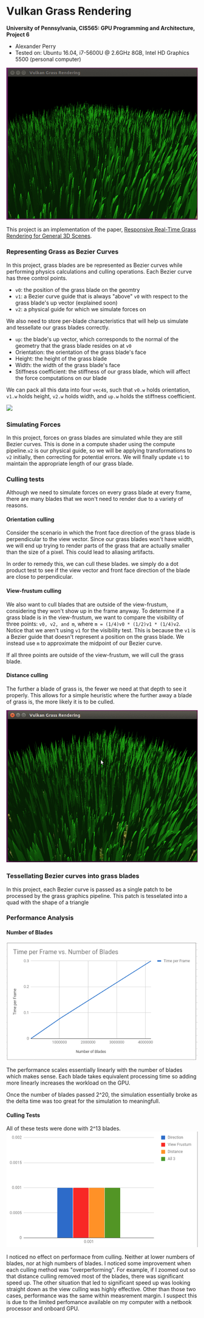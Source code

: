 Vulkan Grass Rendering
========================

**University of Pennsylvania, CIS565: GPU Programming and Architecture, Project 6**

* Alexander Perry
* Tested on: Ubuntu 16.04, i7-5600U @ 2.6GHz 8GB, Intel HD Graphics 5500 (personal computer)

![](./img/final_render.gif)

This project is an implementation of the paper, [Responsive Real-Time Grass Rendering for General 3D Scenes](https://www.cg.tuwien.ac.at/research/publications/2017/JAHRMANN-2017-RRTG/JAHRMANN-2017-RRTG-draft.pdf).

### Representing Grass as Bezier Curves

In this project, grass blades are be represented as Bezier curves while performing physics calculations and culling operations. 
Each Bezier curve has three control points.
* `v0`: the position of the grass blade on the geomtry
* `v1`: a Bezier curve guide that is always "above" `v0` with respect to the grass blade's up vector (explained soon)
* `v2`: a physical guide for which we simulate forces on

We also need to store per-blade characteristics that will help us simulate and tessellate our grass blades correctly.
* `up`: the blade's up vector, which corresponds to the normal of the geometry that the grass blade resides on at `v0`
* Orientation: the orientation of the grass blade's face
* Height: the height of the grass blade
* Width: the width of the grass blade's face
* Stiffness coefficient: the stiffness of our grass blade, which will affect the force computations on our blade

We can pack all this data into four `vec4`s, such that `v0.w` holds orientation, `v1.w` holds height, `v2.w` holds width, and 
`up.w` holds the stiffness coefficient.

![](img/blade_model.jpg)

### Simulating Forces

In this project, forces on grass blades are simulated while they are still Bezier curves. This is done in a compute
shader using the compute pipeline.`v2` is our physical guide, so we will be
applying transformations to `v2` initially, then correcting for potential errors. We will finally update `v1` to maintain the appropriate
length of our grass blade.

### Culling tests

Although we need to simulate forces on every grass blade at every frame, there are many blades that we won't need to render
due to a variety of reasons.

#### Orientation culling

Consider the scenario in which the front face direction of the grass blade is perpendicular to the view vector. Since our grass blades
won't have width, we will end up trying to render parts of the grass that are actually smaller than the size of a pixel. This could
lead to aliasing artifacts.

In order to remedy this, we can cull these blades. we simply do a dot product test to see if the view vector and front face direction of
the blade are close to  perpendicular.

#### View-frustum culling

We also want to cull blades that are outside of the view-frustum, considering they won't show up in the frame anyway. To determine if
a grass blade is in the view-frustum, we want to compare the visibility of three points: `v0, v2, and m`, where `m = (1/4)v0 * (1/2)v1 * (1/4)v2`.
Notice that we aren't using `v1` for the visibility test. This is because the `v1` is a Bezier guide that doesn't represent a position on the grass blade.
We instead use `m` to approximate the midpoint of our Bezier curve.

If all three points are outside of the view-frustum, we will cull the grass blade.

#### Distance culling

The further a blade of grass is, the fewer we need at that depth to see it properly. This allows for a simple heuristic where the further away a blade of grass is, the more likely it is to be culled.

![](./img/distance_culling.gif)

### Tessellating Bezier curves into grass blades

In this project, each Bezier curve is passed as a single patch to be processed by the grass graphics pipeline. This patch is tesselated into 
a quad with the shape of a triangle

### Performance Analysis

#### Number of Blades
![](./img/number_of_blades.png)

The performance scales essentially linearly with the number of blades which makes sense. Each blade takes equivalent processing time so adding more linearly increases the workload on the GPU.

Once the number of blades passed 2^20, the simulation essentially broke as the delta time was too great for the simulation to meaningfull.

#### Culling Tests
All of these tests were done with 2^13 blades.
![](./img/culling.png)

I noticed no effect on performace from culling. Neither at lower numbers of blades, nor at high numbers of blades. I noticed some improvement when each culling method was "overperforming". For example, if I zoomed out so that distance culling removed most of the blades, there was significant speed up. The other situation that led to significant speed up was looking straight down as the view culling was highly effective. Other than those two cases, performance was the same within measrement margin. 
I suspect this is due to the limited perfomance available on my computer with a netbook processor and onboard GPU.
